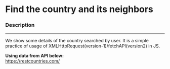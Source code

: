 # Find the country and its neighbors

### Description  
<hr>

We show some details of the country searched by user. It is a simple practice of usage of XMLHttpRequest(version-1)/fetchAPI(version2) in JS.

**Using data from API below:**  
https://restcountries.com/ <br>
